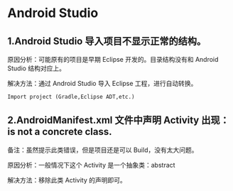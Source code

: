 #  Android Studio

## 1.Android Studio 导入项目不显示正常的结构。

原因分析：可能原有的项目是早期 Eclipse 开发的。目录结构没有和 Android Studio 结构对应上。

解决方法：通过 Android Studio 导入 Eclipse 工程，进行自动转换。

```
Import project (Gradle,Eclipse ADT,etc.)
```

## 2.AndroidManifest.xml 文件中声明 Activity 出现：is not a concrete class.

备注：虽然提示此类错误，但是项目还是可以 Build，没有太大问题。

原因分析：一般情况下这个 Activity 是一个抽象类：abstract

解决方法：移除此类 Activity 的声明即可。
